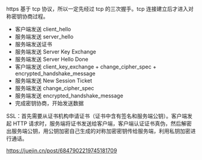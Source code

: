 https 基于 tcp 协议，所以一定先经过 tcp 的三次握手。tcp 连接建立后才进入对称密钥协商过程。

- 客户端发送 client_hello
- 服务端发送 server_hello
- 服务端发送证书
- 服务端发送 Server Key Exchange
- 服务端发送 Server Hello Done
- 客户端发送 client_key_exchange + change_cipher_spec + encrypted_handshake_message
- 服务端发送 New Session Ticket
- 服务端发送 change_cipher_spec
- 服务端发送 encrypted_handshake_message
- 完成密钥协商，开始发送数据

SSL：首先需要从证书机构申请证书（证书中含有签名和服务端公钥）。客户端发起 HTTP 请求时，服务端将证书发送给客户端，客户端认证证书真伪，然后解密出服务端公钥，用公钥加密自己生成的对称加密密钥传给服务端，利用私钥加密进行通话。


https://juejin.cn/post/6847902219745181709

